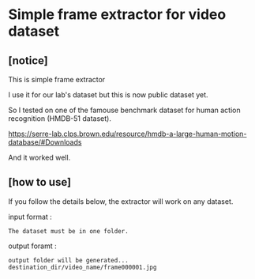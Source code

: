 Simple frame extractor for video dataset
=======================================

[notice]
--------------
This is simple frame extractor 

I use it for our lab's dataset but this is now public dataset yet.

So I tested on one of the famouse benchmark dataset for human action recognition (HMDB-51 dataset). 

https://serre-lab.clps.brown.edu/resource/hmdb-a-large-human-motion-database/#Downloads

And it worked well.

[how to use]
---------------

If you follow the details below, the extractor will work on any dataset.

input format :

    The dataset must be in one folder.

output foramt : 

    output folder will be generated... 
    destination_dir/video_name/frame000001.jpg 
    
